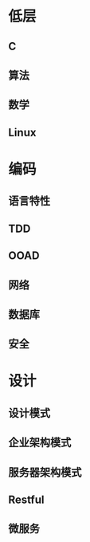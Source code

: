 # 低层

## C
## 算法
## 数学
## Linux

# 编码

## 语言特性
## TDD
## OOAD
## 网络
## 数据库
## 安全

# 设计

## 设计模式
## 企业架构模式
## 服务器架构模式
## Restful
## 微服务 